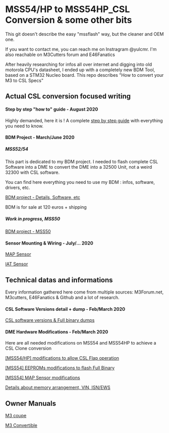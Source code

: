# MSS54/HP to MSS54HP_CSL Conversion & some other bits

This git doesn't describe the easy "mssflash" way, but the cleaner and OEM one.

If you want to contact me, you can reach me on Instragram @yulcmr. I'm also reachable on M3Cutters forum and E46Fanatics

After heavily researching for infos all over internet and digging into old motorola CPU's datasheet, I ended up with a completely new BDM Tool, based on a STM32 Nucleo board. This repo describes "How to convert your M3 to CSL Specs"

## Actual CSL conversion focused writing

#### Step by step "how to" guide - August 2020

Highly demanded, here it is ! A complete [step by step guide](/step_by_step_guide.mkd) with everything you need to know.

#### BDM Project - March/June 2020

##### MSS52/54

This part is dedicated to my BDM project. I needed to flash complete CSL Software into a DME to convert the DME into a 32500 Unit, not a weird 32300 with CSL software.

You can find here everything you need to use my BDM : infos, software, drivers, etc.

[BDM project - Details, Software, etc](/hardware_modifications/BDM.mkd)

BDM is for sale at 120 euros + shipping

##### Work in progress, MSS50

[BDM project - MSS50](/hardware_modifications/BDM_mss50.mkd)

#### Sensor Mounting & Wiring - July/... 2020

[MAP Sensor](/mounting/Map_mounting.mkd)

[IAT Sensor](/mounting/Iat_mounting.mkd)  

## Technical datas and informations

Every information gathered here come from multiple sources: M3Forum.net, M3cutters, E46Fanatics & Github and a lot of research.

#### CSL Software Versions detail + dump - Feb/March 2020

[CSL software versions & Full binary dumps](/CSL_full_binary_dump/csl_versions.mkd)

#### DME Hardware Modifications - Feb/March 2020

Here are all needed modifications on MSS54 and MSS54HP to achieve a CSL Clone conversion

[[MSS54/HP] modifications to allow CSL Flap operation](/hardware_modifications/CSL_flap.mkd)

[[MSS54] EEPROMs modifications to flash Full Binary](/hardware_modifications/eeprom_chips.mkd)

[[MSS54] MAP Sensor modifications](/hardware_modifications/MAP_Sensor.mkd)

[Details about memory arrangement, VIN, ISN/EWS](/hardware_modifications/memory_arrangement.mkd)

## Owner Manuals

[M3 coupe](/docs/BMW-E46-Pre-LCI-M3-Coupe-owners-manual.pdf)

[M3 Convertible](/docs/BMW-E46-LCI-M3-Convertible-owners-manual.pdf)
